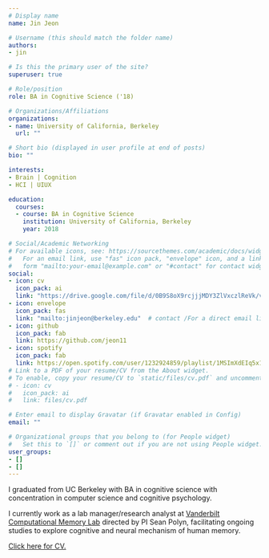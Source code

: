 ```yaml
---
# Display name
name: Jin Jeon

# Username (this should match the folder name)
authors:
- jin

# Is this the primary user of the site?
superuser: true

# Role/position
role: BA in Cognitive Science ('18)

# Organizations/Affiliations
organizations:
- name: University of California, Berkeley
  url: ""

# Short bio (displayed in user profile at end of posts)
bio: ""

interests:
- Brain | Cognition
- HCI | UIUX

education:
  courses:
  - course: BA in Cognitive Science
    institution: University of California, Berkeley
    year: 2018

# Social/Academic Networking
# For available icons, see: https://sourcethemes.com/academic/docs/widgets/#icons
#   For an email link, use "fas" icon pack, "envelope" icon, and a link in the
#   form "mailto:your-email@example.com" or "#contact" for contact widget.
social:
- icon: cv
  icon_pack: ai
  link: "https://drive.google.com/file/d/0B9S8oX9rcjjjMDY3ZlVxczlReVk/view?usp=sharing"
- icon: envelope
  icon_pack: fas
  link: "mailto:jinjeon@berkeley.edu"  # contact /For a direct email link, use "mailto:test@example.org".
- icon: github
  icon_pack: fab
  link: https://github.com/jeon11
- icon: spotify
  icon_pack: fab
  link: https://open.spotify.com/user/1232924859/playlist/1MSImXdEIq5x1iqXRJurjZ
# Link to a PDF of your resume/CV from the About widget.
# To enable, copy your resume/CV to `static/files/cv.pdf` and uncomment the lines below.  
# - icon: cv
#   icon_pack: ai
#   link: files/cv.pdf

# Enter email to display Gravatar (if Gravatar enabled in Config)
email: ""

# Organizational groups that you belong to (for People widget)
#   Set this to `[]` or comment out if you are not using People widget.  
user_groups:
- []
- []
---
```


I graduated from UC Berkeley with BA in cognitive science with concentration in computer science and cognitive psychology.

I currently work as a lab manager/research analyst at [Vanderbilt Computational Memory Lab](https://memory.psy.vanderbilt.edu/w/index.php/Main_Page) directed by PI Sean Polyn, facilitating ongoing studies to explore cognitive and neural mechanism of human memory.

<!-- Just as cameras were first invented based on our visual system, I believe cognitive science and current endeavors in artificial intelligence are studies that attempt to imitate the human brain, and ultimately better understand human cognition. -->

<a href="https://drive.google.com/file/d/0B9S8oX9rcjjjMDY3ZlVxczlReVk/view?usp=sharing" target="_blank">Click here for CV.</a>
